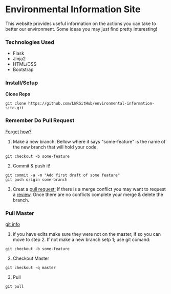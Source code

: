 # Environmental Information Site
This website provides useful information on the actions you can take to better our environment. Some ideas you may just find pretty interesting!

### Technologies Used
- Flask
- Jinja2
- HTML/CSS
- Bootstrap

### Install/Setup

**Clone Repo**
```
git clone https://github.com/LWRGitHub/environmental-information-site.git
```

<!-- **Install**

N/A

**Run**

N/A -->

### Remember Do Pull Request 
[Forget how?](https://yangsu.github.io/pull-request-tutorial/)
1. Make a new branch: Bellow where it says "some-feature" is the name of the new branch that will hold your code.
```
git checkout -b some-feature
```
2. Commit & push it!
```
git commit -a -m "Add first draft of some feature"
git push origin some-branch
```
3. Creat a [pull request:](https://docs.github.com/en/github/collaborating-with-issues-and-pull-requests/creating-a-pull-request) If there is a merge conflict you may want to request a [review](https://docs.github.com/en/github/collaborating-with-issues-and-pull-requests/requesting-a-pull-request-review). Once there are no conflicts complete your merge & delete the branch.

### Pull Master
[git info](https://git-scm.com/docs/git-checkout)
1. if you have edits make sure they were not on the master, if so you can move to step 2. If not make a new branch setp 1; use git comand:
```
git checkout -b some-feature
```
2. Checkout Master
```
git checkout -q master
```
3. Pull
```
git pull
```


<!-- ### Images of Site
<img alt="..." src="https://github.com/lwrgithub/gif-search-site/blob/master/..." />  -->

<!-- Test comment -->